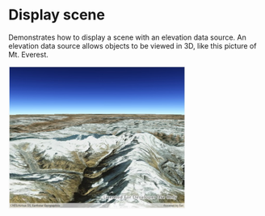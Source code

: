 # Display scene

Demonstrates how to display a scene with an elevation data source. An elevation data source allows objects to be viewed in 3D, like this picture of Mt. Everest.

<img src="DisplayScene.jpg" width="350"/>
